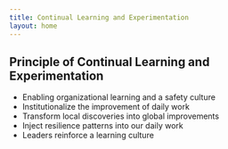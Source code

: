 ```yaml
---
title: Continual Learning and Experimentation
layout: home
---
```


## Principle of Continual Learning and Experimentation

- Enabling organizational learning and a safety culture
- Institutionalize the improvement of daily work
- Transform local discoveries into global improvements
- Inject resilience patterns into our daily work
- Leaders reinforce a learning culture

